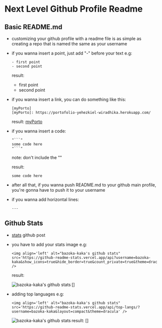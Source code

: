 # Next Level Github Profile Readme

## Basic README.md

- customizing your github profile
  with a readme file is as simple as
  creating a repo that is named the same
  as your username

- if you wanna insert a point, just add "-" before
  your text
  e.g:

  ```
  - first point
  - second point
  ```

  result:

  - first point
  - second point

- if you wanna insert a link, you can do something like this:
  ```
  [myPorto]
  [myPorto]: https://portofolio-yehezkiel-wiradhika.herokuapp.com/
  ```
  result: [myPorto]

[myporto]: https://portofolio-yehezkiel-wiradhika.herokuapp.com/

- if you wanna insert a code:

  ````
  "```"
  some code here
  "```"
  ````

  note:
  don't include the ""

  result:

  ```
  some code here
  ```

- after all that, if you wanna push README.md
  to your github main profile, you're gonna have to
  push it to your username

- if you wanna add horizontal lines:
  ```
  ---
  ```

## Github Stats

- [stats] github post

- you have to add your stats image
  e.g:

  ```
  <img align='left' alt="bazoka-kaka's github stats" src='https://github-readme-stats.vercel.app/api?username=bazoka-kaka&show_icons=true&hide_border=true&count_private=true&theme=dracula' />
  ```

  result:
  <br>

  [<img align='left' alt="bazoka-kaka's github stats" src='https://github-readme-stats.vercel.app/api?username=bazoka-kaka&show_icons=true&hide_border=true&count_private=true&theme=dracula' display='block' />]

- adding top languages
  e.g:

  ```
  <img align='left' alt="bazoka-kaka's github stats" src='https://github-readme-stats.vercel.app/api/top-langs/?username=bazoka-kaka&layout=compact&theme=dracula' />
  ```

  result:
  [<img align='left' alt="bazoka-kaka's github stats" src='https://github-readme-stats.vercel.app/api/top-langs/?username=bazoka-kaka&layout=compact&theme=dracula' />]

[stats]: https://github.com/anuraghazra/github-readme-stats
